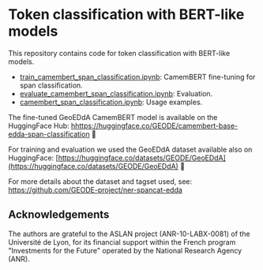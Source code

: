 # Token classification with BERT-like models

This repository contains code for token classification with BERT-like models. 

- [train_camembert_span_classification.ipynb](train_camembert_span_classification.ipynb): CamemBERT fine-tuning for span classification.
- [evaluate_camembert_span_classification.ipynb](evaluate_camembert_span_classification.ipynb): Evaluation.
- [camembert_span_classification.ipynb](camembert_span_classification.ipynb): Usage examples.


The fine-tuned GeoEDdA CamemBERT model is available on the HuggingFace Hub: [hhttps://huggingface.co/GEODE/camembert-base-edda-span-classification](https://huggingface.co/GEODE/camembert-base-edda-span-classification) 🤗

For training and evaluation we used the GeoEDdA dataset available also on HuggingFace:
[https://huggingface.co/datasets/GEODE/GeoEDdA](https://huggingface.co/datasets/GEODE/GeoEDdA) 🤗

For more details about the dataset and tagset used, see: https://github.com/GEODE-project/ner-spancat-edda

##  Acknowledgements

The authors are grateful to the ASLAN project (ANR-10-LABX-0081) of the Université de Lyon, for its financial support within the French program "Investments for the Future" operated by the National Research Agency (ANR).


